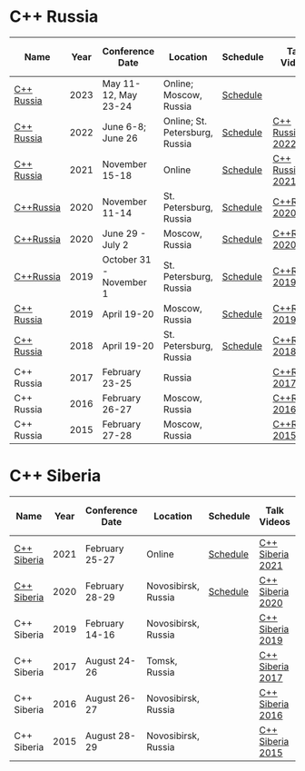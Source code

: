 # C++ Russia

| Name | Year | Conference<br>Date | Location | Schedule | Talk Videos | Lightning<br>Talk Videos | Slides | Video Channel |
|---|---|---|---|---|---|---|---|---|
| [C++ Russia](https://cppconf.ru/) | 2023 | May 11-12, May 23-24 | Online; Moscow, Russia | [Schedule](https://cppconf.ru/talks/) | | | | [YouTube](https://www.youtube.com/c/CUserGroupRussia) |
| [C++ Russia](https://cppconf.ru/en/archive/2022/) | 2022 | June 6-8; June 26 | Online; St. Petersburg, Russia | [Schedule](https://cppconf.ru/en/archive/2022/) | [C++ Russia 2022](https://www.youtube.com/playlist?list=PLZN9ZGiWZoZo4MvdepGdU-6HmGVCf46Eh) | | | [YouTube](https://www.youtube.com/c/CUserGroupRussia) |
| [C++ Russia](https://cppconf.ru/en/archive/2021/) | 2021 | November 15-18 | Online | [Schedule](https://cppconf.ru/en/archive/2021/) | [C++ Russia 2021](https://www.youtube.com/playlist?app=desktop&list=PLZN9ZGiWZoZqIsJqUgmMznD68NSsyaAhy) | | | [YouTube](https://www.youtube.com/c/CUserGroupRussia) |
| [C++Russia](https://cppconf.ru/en/archive/2020%20Piter/) | 2020 | November 11-14 | St. Petersburg, Russia | [Schedule](https://cppconf.ru/en/archive/2020%20Piter/) | [C++Russia 2020](https://www.youtube.com/playlist?list=PLZN9ZGiWZoZruMY-MlkAd-nHzdP9TfLRC) | | | [YouTube](https://www.youtube.com/channel/UCJ9v015sPgEi0jJXe_zanjA) |
| [C++Russia](https://cppconf.ru/en/archive/2020%20Moscow/) | 2020 | June 29 - July 2 | Moscow, Russia | [Schedule](https://cppconf.ru/en/archive/2020%20Moscow/) | [C++Russia 2020](https://www.youtube.com/playlist?list=PLZN9ZGiWZoZruMY-MlkAd-nHzdP9TfLRC) | | | [YouTube](https://www.youtube.com/channel/UCJ9v015sPgEi0jJXe_zanjA) |
| [C++Russia](https://cppconf.ru/en/archive/2019%20Piter/) | 2019 | October 31 - November 1 | St. Petersburg, Russia | [Schedule](https://cppconf.ru/en/archive/2019%20Piter/) | [C++Russia 2019](https://www.youtube.com/playlist?list=PLZN9ZGiWZoZo3hYXXOn6NZAi3YzUETzy2) | | | [YouTube](https://www.youtube.com/channel/UCJ9v015sPgEi0jJXe_zanjA) |
| [C++ Russia](https://cppconf.ru/en/archive/2019/) | 2019 | April 19-20 | Moscow, Russia | [Schedule](https://cppconf.ru/en/archive/2019/) | [C++Russia 2019](https://www.youtube.com/playlist?list=PLZN9ZGiWZoZo3hYXXOn6NZAi3YzUETzy2) | | | [YouTube](https://www.youtube.com/channel/UCJ9v015sPgEi0jJXe_zanjA) |
| [C++ Russia](https://2018.cppconf-piter.ru/index-en.html) | 2018 | April 19-20 | St. Petersburg, Russia | [Schedule](https://2018.cppconf-piter.ru/index-en.html#schedule) | [C++Russia 2018](https://www.youtube.com/playlist?list=PLZN9ZGiWZoZoFa2q0NqD6metQxavT2JYP) | | | [YouTube](https://www.youtube.com/c/CUserGroupRussia) |
| C++ Russia | 2017 | February 23-25 | Russia | | [C++Russia 2017](https://www.youtube.com/playlist?list=PLZN9ZGiWZoZojYik8EdApUgPwa0YM3Yuz) | | | [YouTube](https://www.youtube.com/c/CUserGroupRussia) |
| C++ Russia | 2016 | February 26-27 | Moscow, Russia | | [C++Russia 2016](https://www.youtube.com/playlist?list=PLZN9ZGiWZoZp2olvWw-OysBHqIv2ufL3d) | | | [YouTube](https://www.youtube.com/c/CUserGroupRussia) |
| C++ Russia | 2015 | February 27-28 | Moscow, Russia | | [C++Russia 2015](https://www.youtube.com/playlist?list=PLZN9ZGiWZoZq3nObp2P8BJvsCc639tYSd) | | | [YouTube](https://www.youtube.com/c/CUserGroupRussia) |



# C++ Siberia

| Name | Year | Conference<br>Date | Location | Schedule | Talk Videos | Lightning<br>Talk Videos | Slides | Video Channel |
|---|---|---|---|---|---|---|---|---|
| [C++ Siberia](http://siberia-2021.cppug.ru/) | 2021 | February 25-27 | Online | [Schedule](http://siberia-2021.cppug.ru/#rec282847789) | [C++ Siberia 2021](https://www.youtube.com/playlist?list=PLZN9ZGiWZoZoqHq5MVAFH1e5QfKs9vQ8T) | | | [YouTube](https://www.youtube.com/c/CUserGroupRussia) |
| [C++ Siberia](https://siberia-2020.cppug.ru/) | 2020 | February 28-29 | Novosibirsk, Russia | [Schedule](https://siberia-2020.cppug.ru/#program) | [C++ Siberia 2020](https://www.youtube.com/playlist?list=PLZN9ZGiWZoZpMJgDtlfMN6CUmL4ysT4G1) | | | [YouTube](https://www.youtube.com/c/CUserGroupRussia) |
| C++ Siberia | 2019 | February 14-16 | Novosibirsk, Russia | | [C++ Siberia 2019](https://www.youtube.com/playlist?list=PLZN9ZGiWZoZof_AvWub4hAk6Yg4U5rTpT) | | | [YouTube](https://www.youtube.com/c/CUserGroupRussia) |
| C++ Siberia | 2017 | August 24-26 | Tomsk, Russia | | [C++ Siberia 2017](https://www.youtube.com/playlist?list=PLZN9ZGiWZoZoOoswTzuz8nqDwuxXwuThV) | | | [YouTube](https://www.youtube.com/c/CUserGroupRussia) |
| C++ Siberia | 2016 | August 26-27 | Novosibirsk, Russia | | [C++ Siberia 2016](https://www.youtube.com/playlist?list=PLZN9ZGiWZoZoM3Dp0yg36SYcDMH2-h8pU) | | | [YouTube](https://www.youtube.com/c/CUserGroupRussia) |
| C++ Siberia | 2015 | August 28-29 | Novosibirsk, Russia | | [C++ Siberia 2015](https://www.youtube.com/playlist?list=PLZN9ZGiWZoZooPvBI2c42jSCSPOa8tHcn) | | | [YouTube](https://www.youtube.com/c/CUserGroupRussia) |
